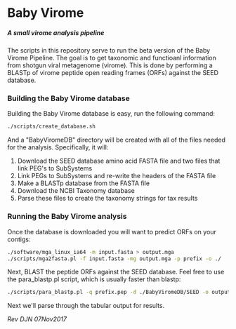 # Baby Virome

##### A small virome analysis pipeline

The scripts in this repository serve to run the beta version of the Baby Virome Pipeline. The goal is to get taxonomic and functioanl information from shotgun viral metagenome (virome). This is done by performing a BLASTp of virome peptide open reading frames (ORFs) against the SEED database.

### Building the Baby Virome database

Building the Baby Virome database is easy, run the following command:

```bash
./scripts/create_database.sh
```

And a "BabyViromeDB" directory will be created with all of the files needed for the analysis. Specifically, it will:

1. Download the SEED database amino acid FASTA file and two files that link PEG's to SubSystems
2. Link PEGs to SubSystems and re-write the headers of the FASTA file
3. Make a BLASTp database from the FASTA file
4. Download the NCBI Taxonomy database
5. Parse these files to create the taxonomy strings for tax results

### Running the Baby Virome analysis

Once the database is downloaded you will want to predict ORFs on your contigs:

```bash
./software/mga_linux_ia64 -m input.fasta > output.mga
./scripts/mga2fasta.pl -f input.fasta -mg output.mga -p prefix -o ./
```

Next, BLAST the peptide ORFs against the SEED database. Feel free to use the para_blastp.pl script, which is usually faster than blastp:

```bash
./scripts/para_blastp.pl -q prefix.pep -d ./BabyViromeDB/SEED -o output.btab --outfmt='"6 std salltitles"' -e 1e-3 -t 30
```

Next we'll parse through the tabular output for results.

*Rev DJN 07Nov2017*
